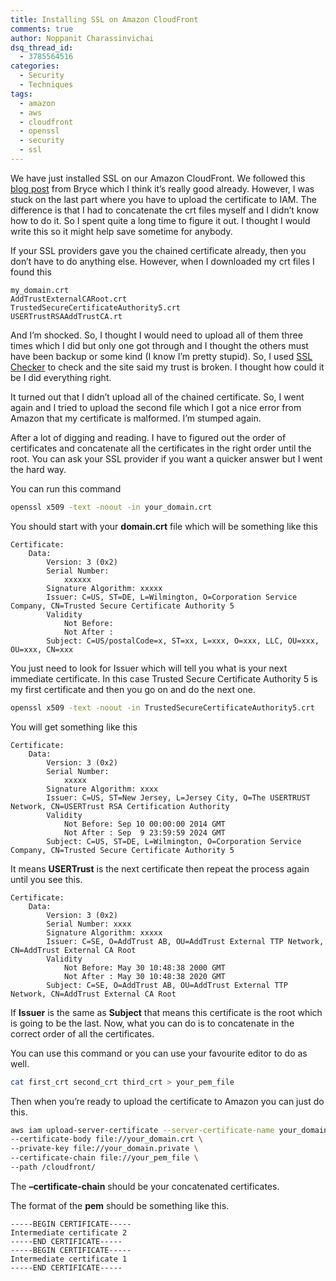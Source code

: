 ```yaml
---
title: Installing SSL on Amazon CloudFront
comments: true
author: Noppanit Charassinvichai
dsq_thread_id:
  - 3785564516
categories:
  - Security
  - Techniques
tags:
  - amazon
  - aws
  - cloudfront
  - openssl
  - security
  - ssl
---
```

We have just installed SSL on our Amazon CloudFront. We followed this [blog post][1] from Bryce which I think it&#8217;s really good already. However, I was stuck on the last part where you have to upload the certificate to IAM. The difference is that I had to concatenate the crt files myself and I didn&#8217;t know how to do it. So I spent quite a long time to figure it out. I thought I would write this so it might help save sometime for anybody. 

If your SSL providers gave you the chained certificate already, then you don&#8217;t have to do anything else. However, when I downloaded my crt files I found this

```
my_domain.crt
AddTrustExternalCARoot.crt
TrustedSecureCertificateAuthority5.crt
USERTrustRSAAddTrustCA.rt
```

And I&#8217;m shocked. So, I thought I would need to upload all of them three times which I did but only one got through and I thought the others must have been backup or some kind (I know I&#8217;m pretty stupid). So, I used [SSL Checker][2] to check and the site said my trust is broken. I thought how could it be I did everything right. 

It turned out that I didn&#8217;t upload all of the chained certificate. So, I went again and I tried to upload the second file which I got a nice error from Amazon that my certificate is malformed. I&#8217;m stumped again. 

After a lot of digging and reading. I have to figured out the order of certificates and concatenate all the certificates in the right order until the root. You can ask your SSL provider if you want a quicker answer but I went the hard way. 

You can run this command

``` bash
openssl x509 -text -noout -in your_domain.crt
```

You should start with your **domain.crt** file which will be something like this

```
Certificate:
    Data:
        Version: 3 (0x2)
        Serial Number:
            xxxxxx
        Signature Algorithm: xxxxx
        Issuer: C=US, ST=DE, L=Wilmington, O=Corporation Service Company, CN=Trusted Secure Certificate Authority 5
        Validity
            Not Before: 
            Not After : 
        Subject: C=US/postalCode=x, ST=xx, L=xxx, O=xxx, LLC, OU=xxx, OU=xxx, CN=xxx
```
You just need to look for Issuer which will tell you what is your next immediate certificate. In this case Trusted Secure Certificate Authority 5 is my first certificate and then you go on and do the next one.

``` bash
openssl x509 -text -noout -in TrustedSecureCertificateAuthority5.crt
```

You will get something like this

```
Certificate:
    Data:
        Version: 3 (0x2)
        Serial Number:
            xxxxx
        Signature Algorithm: xxxx
        Issuer: C=US, ST=New Jersey, L=Jersey City, O=The USERTRUST Network, CN=USERTrust RSA Certification Authority
        Validity
            Not Before: Sep 10 00:00:00 2014 GMT
            Not After : Sep  9 23:59:59 2024 GMT
        Subject: C=US, ST=DE, L=Wilmington, O=Corporation Service Company, CN=Trusted Secure Certificate Authority 5
```

It means **USERTrust** is the next certificate then repeat the process again until you see this.

```
Certificate:
    Data:
        Version: 3 (0x2)
        Serial Number: xxxx
        Signature Algorithm: xxxxx
        Issuer: C=SE, O=AddTrust AB, OU=AddTrust External TTP Network, CN=AddTrust External CA Root
        Validity
            Not Before: May 30 10:48:38 2000 GMT
            Not After : May 30 10:48:38 2020 GMT
        Subject: C=SE, O=AddTrust AB, OU=AddTrust External TTP Network, CN=AddTrust External CA Root

```

If **Issuer** is the same as **Subject** that means this certificate is the root which is going to be the last. Now, what you can do is to concatenate in the correct order of all the certificates. 

You can use this command or you can use your favourite editor to do as well.

``` bash
cat first_crt second_crt third_crt > your_pem_file
```

Then when you&#8217;re ready to upload the certificate to Amazon you can just do this.

``` bash
aws iam upload-server-certificate --server-certificate-name your_domain \
--certificate-body file://your_domain.crt \
--private-key file://your_domain.private \
--certificate-chain file://your_pem_file \
--path /cloudfront/
```

The **&#8211;certificate-chain** should be your concatenated certificates.

The format of the **pem** should be something like this.
```
-----BEGIN CERTIFICATE-----
Intermediate certificate 2
-----END CERTIFICATE-----
-----BEGIN CERTIFICATE-----
Intermediate certificate 1
-----END CERTIFICATE-----
```

 [1]: https://bryce.fisher-fleig.org/blog/setting-up-ssl-on-aws-cloudfront-and-s3/
 [2]: https://www.digicert.com/help/
